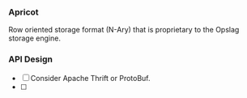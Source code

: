 ### Apricot

Row oriented storage format (N-Ary) that is proprietary to the Opslag storage engine.


### API Design
- [ ] Consider Apache Thrift or ProtoBuf.
- [ ] 